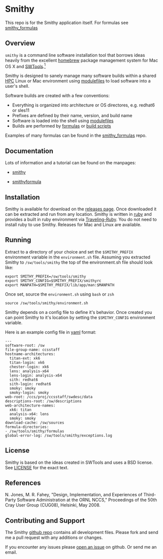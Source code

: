 Smithy
======

This repo is for the Smithy application itself. For formulas see
[smithy_formulas](https://github.com/AnthonyDiGirolamo/smithy_formulas)

Overview
--------

`smithy` is a command line software installation tool that borrows ideas heavily
from the excellent [homebrew](http://brew.sh/) package management system for Mac
OS X and
[SWTools](http://www.olcf.ornl.gov/center-projects/swtools/).[<sup>1</sup>](#smithy_ref1)

Smithy is designed to sanely manage many software builds within a shared
[HPC](http://en.wikipedia.org/wiki/High-performance_computing) Linux or Mac
environment using [modulefiles](http://modules.sourceforge.net/) to load
software into a user's shell.

Software builds are created with a few conventions:

- Everything is organized into architecture or OS directores, e.g. redhat6 or sles11
- Prefixes are defined by their name, version, and build name
- Software is loaded into the shell using [modulefiles](http://modules.sourceforge.net/)
- Builds are performed by [formulas](http://anthonydigirolamo.github.io/smithy/smithy.1.html#FORMULAS) or [build scripts](http://anthonydigirolamo.github.io/smithy/smithy.1.html#BUILD-SCRIPTS)

Examples of many formulas can be found in the
[smithy_formulas](https://github.com/AnthonyDiGirolamo/smithy_formulas) repo.

Documentation
-------------

Lots of information and a tutorial can be found on the manpages:

* [smithy](http://anthonydigirolamo.github.com/smithy/smithy.1.html?3)

* [smithyformula](http://anthonydigirolamo.github.com/smithy/smithyformula.5.html?3)

Installation
------------

Smithy is available for download on the [releases
page](https://github.com/AnthonyDiGirolamo/smithy/releases). Once downloaded it
can be extracted and run from any location. Smithy is written in
[ruby](https://www.ruby-lang.org/) and provides a built in ruby environment via
[Traveling-Ruby](http://phusion.github.io/traveling-ruby/). You do not need to
install ruby to use Smithy. Releases for Mac and Linux are available.

Running
-------

Extract to a directory of your choice and set the `$SMITHY_PREFIX` environment
variable in the `environment.sh` file. Assuming you extracted Smithy to
`/sw/tools/smithy` the top of the environment.sh file should look like:

    export SMITHY_PREFIX=/sw/tools/smithy
    export SMITHY_CONFIG=$SMITHY_PREFIX/smithyrc
    export MANPATH=$SMITHY_PREFIX/lib/app/man:$MANPATH

Once set, source the `environment.sh` using `bash` or `zsh`

    source /sw/tools/smithy/environment.sh

Smithy depends on a config file to define it's behavior. Once created you can
point Smithy to it's location by setting the `$SMITHY_CONFIG` environment
variable.

Here is an example config file in [yaml](http://yaml.org/) format:

    ---
    software-root: /sw
    file-group-name: ccsstaff
    hostname-architectures:
      titan-ext: xk6
      titan-login: xk6
      chester-login: xk6
      lens: analysis-x64
      lens-login: analysis-x64
      sith: redhat6
      sith-login: redhat6
      smoky: smoky
      smoky-login: smoky
    web-root: /ccs/proj/ccsstaff/swdesc/data
    descriptions-root: /sw/descriptions
    web-architecture-names:
      xk6: titan
      analysis-x64: lens
      smoky: smoky
    download-cache: /sw/sources
    formula-directories:
    - /sw/tools/smithy/formulas
    global-error-log: /sw/tools/smithy/exceptions.log

License
-------

Smithy is based on the ideas created in SWTools and uses a BSD license. See
[LICENSE](https://github.com/AnthonyDiGirolamo/smithy/blob/master/LICENSE) for
the exact text.

References
----------

<a name="smithy_ref1"></a>

<p>N. Jones, M. R. Fahey, "Design, Implementation, and Experiences of Third-Party Software Administration at the ORNL NCCS," Proceedings of the 50th Cray User Group (CUG08), Helsinki, May 2008.</p>

Contributing and Support
------------------------

The Smithy [github repo](https://github.com/AnthonyDiGirolamo/smithy) contains
all development files. Please fork and send me a pull request with any additions
or changes.

If you encounter any issues please [open an issue](https://github.com/AnthonyDiGirolamo/smithy/issues) on github. Or send me an email.

